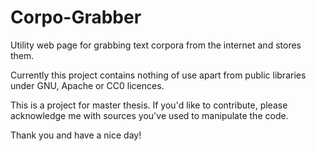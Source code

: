 # Corpo-Grabber
Utility web page for grabbing text corpora from the internet and stores them.

Currently this project contains nothing of use apart from public libraries under GNU, Apache or CC0 licences.

This is a project for master thesis. If you'd like to contribute, please acknowledge me with sources you've used to manipulate the code.

Thank you and have a nice day!

